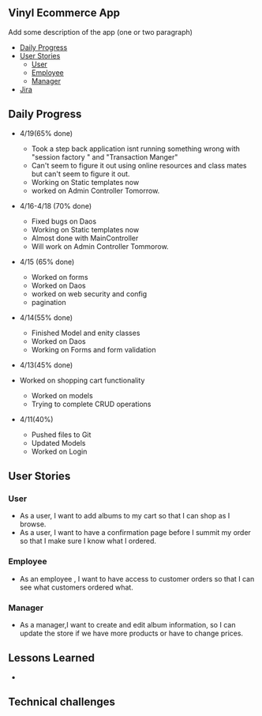 
## Vinyl Ecommerce App

Add some description of the app (one or two paragraph)

- [Daily Progress](#Daily-Progess)
- [User Stories](#User-Stories)
    - [User](#User)
    - [Employee](#Employee)
    - [Manager](#Manager)
- [Jira](https://www.google.com/)


## Daily Progress

- 4/19(65% done)
  - Took a step back application isnt running something wrong with "session factory " and "Transaction Manger"
  - Can't seem to figure it out using online resources and class mates but can't seem to figure it out.
  - Working on Static templates now
  - worked on Admin Controller Tomorrow.


- 4/16-4/18 (70% done)
  - Fixed bugs  on Daos
  - Working on Static templates now
  - Almost done with MainController 
  - Will work on Admin Controller Tommorow.
  
- 4/15 (65% done)
  - Worked on forms
  - Worked on Daos
  - worked on web security and config
  - pagination


- 4/14(55% done)
  - Finished Model and enity classes
  - Worked on Daos
  - Working on Forms and form validation 
 
- 4/13(45% done)
- Worked on shopping cart functionality
    - Worked on models
    - Trying to complete CRUD operations
- 4/11(40%)
    - Pushed files to Git
    - Updated Models
    - Worked on Login
  


## User Stories
### User
- As a user, I want to add albums to my cart so that I can shop as I browse.
- As a user, I want to have a confirmation page before I summit my order so that I make sure I know what I ordered.
### Employee
- As an employee , I want to have access to customer orders so that I can see what customers ordered what.
### Manager
- As a  manager,I want to create and edit album information, so I can update the store if we have more products or have to change prices.

## Lessons Learned
- 

## Technical challenges